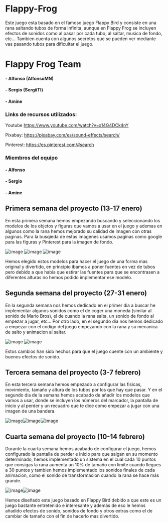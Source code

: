 # Flappy-Frog
Este juego esta basado en el famoso juego Flappy Bird y consiste en una rana saltando tubos de forma infinita, aunque en Flappy Frog se incluyen efectos de sonidos como al pasar por cada tubo, al saltar, musica de fondo, etc... Tambien cuenta con algunos secretos que se pueden ver mediante vas pasando tubos para dificultar el juego.

# Flappy Frog Team

#### - Alfonso (AlfonsoMN)

#### - Sergio (SergiiTl)

#### - Amine

### Links de recursos utilizados:

Youtube https://www.youtube.com/watch?v=x14G4DCk4nY 

Pixabay: https://pixabay.com/es/sound-effects/search/ 

Pinterest: https://es.pinterest.com/#search

### Miembros del equipo

#### - Alfonso
#### - Sergio
#### - Amine

## Primera semana del proyecto (13-17 enero)

En esta primera semana hemos empezando buscando y seleccionando los modelos de los objetos y figuras que vamos a usar en el juego y ademas en algunos como la rana hemos mejorado su calidad de imagen con otras paginas. Para la busqieda de estas imagenes usamos paginas como google para las figuras y Pinterest para la imagen de fondo.
                                                                                          
![image](https://github.com/user-attachments/assets/50f47e35-6d0c-49c3-8420-34d3782c46c9) 
                                                                                          ![image](https://github.com/user-attachments/assets/6763dafb-e2ac-4117-81c0-73d5c534f1aa)
![image](https://github.com/user-attachments/assets/860582be-b7b4-4861-8d0c-abd337747631)

Hemos elegido estos modelos para hacer el juego de una forma mas original y divertido, en principio ibamos a poner fuentes en vez de tubos pero debido a que habia que estirar las fuentes para que se encontrasen a diferentes alturas no hemos podido implementar ese modelo.

## Segunda semana del proyecto (27-31 enero) 

En la segunda semana nos hemos dedicado en el primer dia a buscar he implementar algunos sonidos como el de coger una moneda (similar al sonido de Mario Bros), el de cuando la rana salta, un sonido de fondo al empezar a jugar, etc...
Por otro lado, en el segundo dia nos hemos dedicado a empezar con el codigo del juego empezando con la rana y su mecanica de salto y animacion al saltar.

![image](https://github.com/user-attachments/assets/2ecc8b26-9dc2-4c91-b8d2-abb3f1c26cfa) ![image](https://github.com/user-attachments/assets/50b488d7-9ab5-4cdd-89ec-17a8b0d06f48)

Estos cambios han sido hechos para que el juego cuente con un ambiente y buenos efectos de sonido.

## Tercera semana del proyecto (3-7 febrero)

En esta tercera semana hemos empezado a configurar las fisicas, movimiento, tamaño y altura de los tubos por los que hay que pasar.
Y en el segundo dia de la semana hemos acabado de añadir los modelos que vamos a usar, donde se incluyen los números del marcador, la pantalla de inicio y al perder y un recuadro que te dice como empezar a jugar con una imagen de una bandera.

![image](https://github.com/user-attachments/assets/837ad6ea-d3cc-4156-ad73-364a01c2c72c)![image](https://github.com/user-attachments/assets/8dc6c22d-78c2-41a9-900a-b4bf88e0a1f8)![image](https://github.com/user-attachments/assets/3788048b-8f86-4714-a5e7-9a89c1d1bd9e)

## Cuarta semana del proyecto (10-14 febrero)

Durante la cuarta semana hemos acabado de configurar el juego, hemos configurado la pantalla de perder e inicio para que salgan en su momento determinado, hemos implementado un sistema en el cual cada 10 puntos que consigas la rana aumenta un 10% de tamaño con limite cuando llegues a 30 puntos y tambien hemos implementado los sonidos finales de cada animacion, como el sonido de transformacion cuando la rana se hace más grande.

![image](https://github.com/user-attachments/assets/a958efb4-ea7a-4f78-99ce-c099da7af9e9)![image](https://github.com/user-attachments/assets/ef69f653-9f0b-40ca-891e-38f830e8868f)

Hemos diseñado este juego basado en Flappy Bird debido a que este es un juego bastante entretenido e interesante y además de eso le hemos añadido efectos de sonido, sonidos de fondo y otros extras como el de cambiar de tamaño con el fin de hacerlo mas divertido.






